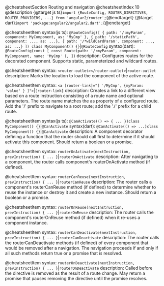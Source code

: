 @cheatsheetSection
Routing and navigation
@cheatsheetIndex 10
@description
{@target js ts}`import {RouteConfig, ROUTER_DIRECTIVES, ROUTER_PROVIDERS, ...} from 'angular2/router';`{@endtarget}
{@target dart}`import 'package:angular2/angular2.dart';`{@endtarget}


@cheatsheetItem
syntax(js ts):
`@RouteConfig([
  { path: '/:myParam', component: MyComponent, as: 'MyCmp' },
  { path: '/staticPath', component: ..., as: ...},
  { path: '/*wildCardParam', component: ..., as: ...}
])
class MyComponent() {}`|`@RouteConfig`
syntax(dart):
`@RouteConfig(const [
  const Route(path: '/:myParam', component: MyComponent, name: 'MyCmp' ),
])`
description:
Configures routes for the decorated component. Supports static, parameterized and wildcard routes.


@cheatsheetItem
syntax:
`<router-outlet></router-outlet>`|`router-outlet`
description:
Marks the location to load the component of the active route.


@cheatsheetItem
syntax:
`<a [router-link]="[ '/MyCmp', {myParam: 'value' } ]">`|`[router-link]`
description:
Creates a link to a different view based on a route instruction consisting of a route name and optional parameters. The route name matches the as property of a configured route. Add the '/' prefix to navigate to a root route; add the './' prefix for a child route.


@cheatsheetItem
syntax(js ts):
`@CanActivate(() => { ... })class MyComponent() {}`|`@CanActivate`
syntax(dart):
`@CanActivate(() => ...)class MyComponent() {}`|`@CanActivate`
description:
A component decorator defining a function that the router should call first to determine if it should activate this component. Should return a boolean or a promise.


@cheatsheetItem
syntax:
`routerOnActivate(nextInstruction, prevInstruction) { ... }`|`routerOnActivate`
description:
After navigating to a component, the router calls component's routerOnActivate method (if defined).


@cheatsheetItem
syntax:
`routerCanReuse(nextInstruction, prevInstruction) { ... }`|`routerCanReuse`
description:
The router calls a component's routerCanReuse method (if defined) to determine whether to reuse the instance or destroy it and create a new instance. Should return a boolean or a promise.


@cheatsheetItem
syntax:
`routerOnReuse(nextInstruction, prevInstruction) { ... }`|`routerOnReuse`
description:
The router calls the component's routerOnReuse method (if defined) when it re-uses a component instance.


@cheatsheetItem
syntax:
`routerCanDeactivate(nextInstruction, prevInstruction) { ... }`|`routerCanDeactivate`
description:
The router calls the routerCanDeactivate methods (if defined) of every component that would be removed after a navigation. The navigation proceeds if and only if all such methods return true or a promise that is resolved.


@cheatsheetItem
syntax:
`routerOnDeactivate(nextInstruction, prevInstruction) { ... }`|`routerOnDeactivate`
description:
Called before the directive is removed as the result of a route change. May return a promise that pauses removing the directive until the promise resolves.

